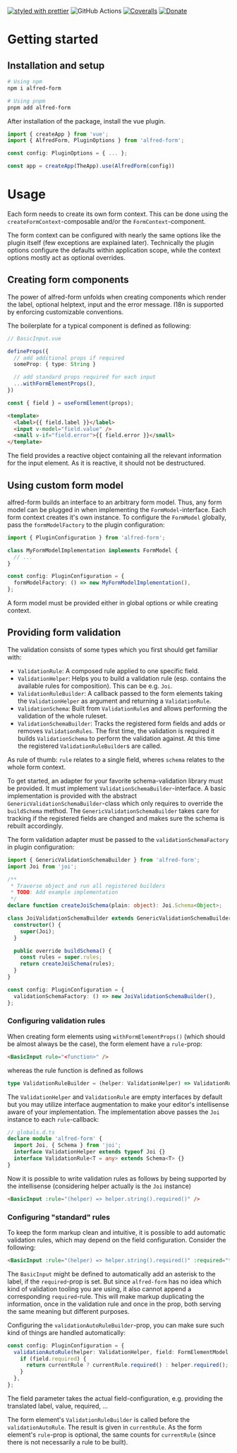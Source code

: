[![styled with prettier](https://img.shields.io/badge/styled_with-prettier-ff69b4.svg?style=flat-square&logo=prettier)](https://github.com/prettier/prettier)
![GitHub Actions](https://img.shields.io/github/actions/workflow/status/lmeysel/alfred-form/nodejs.yml?style=flat-square&logo=github)
[![Coveralls](https://img.shields.io/coveralls/lmeysel/alfred-form.svg?style=flat-square&logo=coveralls)](https://coveralls.io/github/lmeysel/alfred-form)
[![Donate](https://img.shields.io/badge/donate-paypal-blue.svg?style=flat-square&logo=paypal)](https://paypal.me/lmeysel)

# Getting started

## Installation and setup

```bash
# Using npm
npm i alfred-form

# Using pnpm
pnpm add alfred-form
```

After installation of the package, install the vue plugin.

```typescript
import { createApp } from 'vue';
import { AlfredForm, PluginOptions } from 'alfred-form';

const config: PluginOptions = { ... };

const app = createApp(TheApp).use(AlfredForm(config))
```

# Usage

Each form needs to create its own form context. This can be done using the `createFormContext`-composable and/or the `FormContext`-component.

The form context can be configured with nearly the same options like the plugin itself (few exceptions are explained later). Technically the plugin options configure the defaults within application scope, while the context options mostly act as optional overrides.

## Creating form components

The power of alfred-form unfolds when creating components which render the label, optional helptext, input and the error message. I18n is supported by enforcing customizable conventions.

The boilerplate for a typical component is defined as following:

```typescript
// BasicInput.vue

defineProps({
  // add additional props if required
  someProp: { type: String }

  // add standard props required for each input
  ...withFormElementProps(),
})

const { field } = useFormElement(props);
```

```html
<template>
  <label>{{ field.label }}</label>
  <input v-model="field.value" />
  <small v-if="field.error">{{ field.error }}</small>
</template>
```

The field provides a reactive object containing all the relevant information for the input element. As it is reactive, it should not be destructured.

## Using custom form model

alfred-form builds an interface to an arbitrary form model. Thus, any form model can be plugged in when implementing the `FormModel`-interface. Each form context creates it's own instance. To configure the `FormModel` globally, pass the `formModelFactory` to the plugin configuration:

```typescript
import { PluginConfiguration } from 'alfred-form';

class MyFormModelImplementation implements FormModel {
  // ...
}

const config: PluginConfiguration = {
  formModelFactory: () => new MyFormModelImplementation(),
};
```

A form model must be provided either in global options or while creating context.

## Providing form validation

The validation consists of some types which you first should get familiar with:

- `ValidationRule`: A composed rule applied to one specific field.
- `ValidationHelper`: Helps you to build a validation rule (esp. contains the available rules for composition). This can be e.g. `Joi`.
- `ValidationRuleBuilder`: A callback passed to the form elements taking the `ValidationHelper` as argument and returning a `ValidationRule`.
- `ValidationSchema`: Built from `ValidationRule`s and allows performing the validation of the whole ruleset.
- `ValidationSchemaBuilder`: Tracks the registered form fields and adds or removes `ValidationRules`. The first time, the validation is required it builds `ValidationSchema` to perform the validation against. At this time the registered `ValidationRuleBuilder`s are called.

As rule of thumb: `rule` relates to a single field, wheres `schema` relates to the whole form context.

To get started, an adapter for your favorite schema-validation library must be provided. It must implement `ValidationSchemaBuilder`-interface. A basic implementation is provided with the abstract `GenericValidationSchemaBuilder`-class which only requires to override the `buildSchema` method. The `GenericValidationSchemaBuilder` takes care for tracking if the registered fields are changed and makes sure the schema is rebuilt accordingly.

<a name="validation-joi-schema"></a>The form validation adapter must be passed to the `validationSchemaFactory` in plugin configuration:

```typescript
import { GenericValidationSchemaBuilder } from 'alfred-form';
import Joi from 'joi';

/**
 * Traverse object and run all registered builders
 * TODO: Add example implementation
 */
declare function createJoiSchema(plain: object): Joi.Schema<Object>;

class JoiValidationSchemaBuilder extends GenericValidationSchemaBuilder {
  constructor() {
    super(Joi);
  }

  public override buildSchema() {
    const rules = super.rules;
    return createJoiSchema(rules);
  }
}

const config: PluginConfiguration = {
  validationSchemaFactory: () => new JoiValidationSchemaBuilder(),
};
```

### Configuring validation rules

When creating form elements using `withFormElementProps()` (which should be almost always be the case), the form element have a `rule`-prop:

```html
<BasicInput rule="<function>" />
```

whereas the rule function is defined as follows

```typescript
type ValidationRuleBuilder = (helper: ValidationHelper) => ValidationRule;
```

The `ValidationHelper` and `ValidationRule` are empty interfaces by default but you may utilize interface augmentation to make your editor's intellisense aware of your implementation. The implementation above passes the `Joi` instance to each `rule`-callback:

```typescript
// globals.d.ts
declare module 'alfred-form' {
  import Joi, { Schema } from 'joi';
  interface ValidationHelper extends typeof Joi {}
  interface ValidationRule<T = any> extends Schema<T> {}
}
```

Now it is possible to write validation rules as follows by being supported by the intellisense (considering helper actually is the `Joi` instance)

```html
<BasicInput :rule="(helper) => helper.string().required()" />
```

### Configuring "standard" rules

To keep the form markup clean and intuitive, it is possible to add automatic validation rules, which may depend on the field configuration. Consider the following:

```html
<BasicInput :rule="(helper) => helper.string().required()" :required="true" />
```

The `BasicInput` might be defined to automatically add an asterisk to the label, if the `required`-prop is set. But since `alfred-form` has no idea which kind of validation tooling you are using, it also cannot append a corresponding `required`-rule. This will make markup duplicating the information, once in the validation rule and once in the prop, both serving the same meaning but different purposes.

Configuring the `validationAutoRuleBuilder`-prop, you can make sure such kind of things are handled automatically:

```typescript
const config: PluginConfiguration = {
  validationAutoRule(helper: ValidationHelper, field: FormElementModel, currentRule?: ValidationRule) {
    if (field.required) {
      return currentRule ? currentRule.required() : helper.required();
    }
  },
};
```

The field parameter takes the actual field-configuration, e.g. providing the translated label, value, required, ...

The form element's `ValidationRuleBuilder` is called before the `validationAutoRule`. The result is given in `currentRule`. As the form element's `rule`-prop is optional, the same counts for `currentRule` (since there is not necessarily a rule to be built).
